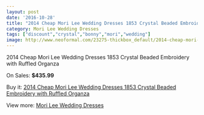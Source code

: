 ```yaml
---
layout: post
date: '2016-10-28'
title: "2014 Cheap Mori Lee Wedding Dresses 1853 Crystal Beaded Embroidery with Ruffled Organza"
category: Mori Lee Wedding Dresses
tags: ["discount","crystal","bonny","mori","wedding"]
image: http://www.neoformal.com/23275-thickbox_default/2014-cheap-mori-lee-wedding-dresses-1853-crystal-beaded-embroidery-with-ruffled-organza.jpg
---
```

2014 Cheap Mori Lee Wedding Dresses 1853 Crystal Beaded Embroidery with Ruffled Organza

On Sales: **$435.99**
<a href="https://www.neoformal.com/en/mori-lee-wedding-dresses-2014/7811-2014-cheap-mori-lee-wedding-dresses-1853-crystal-beaded-embroidery-with-ruffled-organza.html"><amp-img layout="responsive" width="600" height="600" src="//www.neoformal.com/23275-thickbox_default/2014-cheap-mori-lee-wedding-dresses-1853-crystal-beaded-embroidery-with-ruffled-organza.jpg" alt="2014 Cheap Mori Lee Wedding Dresses 1853 Crystal Beaded Embroidery with Ruffled Organza 0" /></a>
<a href="https://www.neoformal.com/en/mori-lee-wedding-dresses-2014/7811-2014-cheap-mori-lee-wedding-dresses-1853-crystal-beaded-embroidery-with-ruffled-organza.html"><amp-img layout="responsive" width="600" height="600" src="//www.neoformal.com/23276-thickbox_default/2014-cheap-mori-lee-wedding-dresses-1853-crystal-beaded-embroidery-with-ruffled-organza.jpg" alt="2014 Cheap Mori Lee Wedding Dresses 1853 Crystal Beaded Embroidery with Ruffled Organza 1" /></a>
<a href="https://www.neoformal.com/en/mori-lee-wedding-dresses-2014/7811-2014-cheap-mori-lee-wedding-dresses-1853-crystal-beaded-embroidery-with-ruffled-organza.html"><amp-img layout="responsive" width="600" height="600" src="//www.neoformal.com/23277-thickbox_default/2014-cheap-mori-lee-wedding-dresses-1853-crystal-beaded-embroidery-with-ruffled-organza.jpg" alt="2014 Cheap Mori Lee Wedding Dresses 1853 Crystal Beaded Embroidery with Ruffled Organza 2" /></a>

Buy it: [2014 Cheap Mori Lee Wedding Dresses 1853 Crystal Beaded Embroidery with Ruffled Organza](https://www.neoformal.com/en/mori-lee-wedding-dresses-2014/7811-2014-cheap-mori-lee-wedding-dresses-1853-crystal-beaded-embroidery-with-ruffled-organza.html "2014 Cheap Mori Lee Wedding Dresses 1853 Crystal Beaded Embroidery with Ruffled Organza")

View more: [Mori Lee Wedding Dresses](https://www.neoformal.com/en/67-mori-lee-wedding-dresses-2014 "Mori Lee Wedding Dresses")